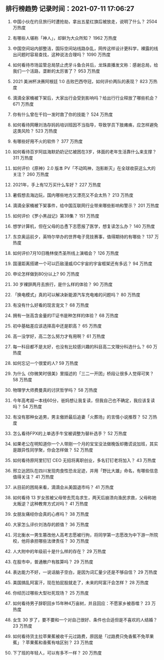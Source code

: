 
## 排行榜趋势 记录时间：2021-07-11 17:06:27
  
  1. 中国小伙在约旦旅行时遭抢劫，拿出五星红旗后被放走，说明了什么？ 2504 万热度
    
  2. 有哪些人堪称「神人」，却鲜为大众所知？ 1962 万热度
    
  3. 中国空间站内部整洁，国际空间站线路杂乱，网传这样设计更科学，裸露的线出问题时容易查找，这种说法合理吗？ 1090 万热度
    
  4. 如何看待市场监管总局禁止虎牙斗鱼合并后，龙珠直播发文称：感谢总局，给我们一个活路，垄断的太厉害了？ 953 万热度
    
  5. 2021 美洲杯决赛阿根廷 1:0 击败巴西夺冠，如何评价两队的表现？ 823 万热度
    
  6. 滴滴全家桶被下架后，大家出行会受到影响吗？给出行行业释放了哪些机会？ 671 万热度
    
  7. 你有什么曾在千钧一发时救了你的技能？ 524 万热度
    
  8. 如何看待网曝刘浩存妈妈培训班因不当指导，导致学员下肢瘫痪，应怎样避免这类风险？ 523 万热度
    
  9. 有哪些好用不火的软件？ 377 万热度
    
  10. 如何看待百岁阿兹海默奶奶记忆被困在3岁，体面的老年生活靠什么来支撑？ 311 万热度
    
  11. 如何评价《原神》2.0 版本 PV「不动鸣神，泡影断灭」在全球收获这么大的关注？ 260 万热度
    
  12. 2021年，手上有12万买什么车好？ 227 万热度
    
  13. 暑假想去海边玩，国内哪些地方又漂亮又不会太热？ 213 万热度
    
  14. 滴滴全家桶被下架事件，给中国互联网行业带来哪些影响和警示？ 201 万热度
    
  15. 如何评价《罗小黑战记》第39集？ 151 万热度
    
  16. 想学计算机，但在父母的怂恿下志愿报了医学，想复读怎么办？ 140 万热度
    
  17. 东京奥运前夕，英特尔举办的世界电子竞技赛事，值得期待的有哪些？ 137 万热度
    
  18. 如何评价7月10日晚林俊杰圣所线上演唱会？ 126 万热度
    
  19. 国漫距离搭建一个可以匹敌漫威/DC宇宙的宇宙框架还有多远？ 94 万热度
    
  20. 申论怎样做到80分以上? 90 万热度
    
  21. 30 岁裸辞两月去旅行，是什么样的体验？ 90 万热度
    
  22. 「换电模式」真的可以解决新能源汽车充电难的问题吗？ 80 万热度
    
  23. 有没有什么好看的现言宠文？ 68 万热度
    
  24. 拥有一张高含金量的IT证书是种怎样的体验？ 68 万热度
    
  25. 初中基础差应该选择高中还是职高？ 65 万热度
    
  26. 高一没学好，高二怎么努力才有用啊？ 61 万热度
    
  27. 每一科目都不是太好，也没有比较感兴趣的科目高二文理分科选什么？ 60 万热度
    
  28. 如何忘记一个很爱的人? 59 万热度
    
  29. 为什么《你微笑时很美》里描述的「三二一开团」桥段让很多人觉得可笑？ 58 万热度
    
  30. 物理学大师费曼真的讨厌哲学吗？ 58 万热度
    
  31. 今年高考超一本线60分，爸妈想让我复读，但我自己也不确定，我应该复读吗？ 54 万热度
    
  32. 有没有那种女追男，男主傲娇最后追妻「火葬场」的言情小说推荐？ 52 万热度
    
  33. 怎么看待FPX的上单选手牛宝被调整为替补选手？ 52 万热度
    
  34. 如果老公在明知道你一个人带刚一个月的宝宝没法做晚饭却撒谎说加班，其实是跟异性同学聚，你会怎样做？ 52 万热度
    
  35. 如何看待原阿里钉钉 CEO 无招将离职创业，多名钉钉老将加入？ 43 万热度
    
  36. 邢立达团队在四川发现肉食性恐龙足迹，并用「野比大雄」命名，有哪些信息值得关注？ 41 万热度
    
  37. 从目前的困局来看，滴滴会从美国退市吗？ 41 万热度
    
  38. 如何看待 13 岁女孩被父母带去荒岛求生，两天后崩溃向渔民求救，父母称她太叛逆？这种教育方式对吗？ 41 万热度
    
  39. 女朋友痛经你会真的心疼吗？ 38 万热度
    
  40. 大家怎么评价刘浩存的颜值？ 36 万热度
    
  41. 河北衡水一男生篡改他人高考志愿被行拘，将同学第一志愿改为中下游一所院校，他将承担哪些法律责任？ 30 万热度
    
  42. 人大附中的年级前十是什么样的存在？ 29 万热度
    
  43. 在股市中，普通散户有胜算吗？ 29 万热度
    
  44. 表达能力不好，一说话脑子空白，是因为词汇量少还是不够自信？ 29 万热度
    
  45. 美国搞乱阿富汗，现在拍屁股就走了，未来的阿富汗会怎样？ 28 万热度
    
  46. 你经历过哪些大型社死现场？ 25 万热度
    
  47. 如何看待男子辞职回乡15年种4万亩树，并且回应：不愿家乡被吞噬？ 23 万热度
    
  48. 女生 30 岁了，要不要和一个对自己很好、条件也合适但是不喜欢的人结婚？ 23 万热度
    
  49. 如何看待货主拉苹果蕉被收千元过路费，原因是「过路费只免香蕉不免苹果蕉」？苹果蕉和香蕉有啥区别？ 23 万热度
    
  50. 下了班的年轻人，可以有多不一样？ 20 万热度
    